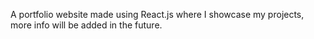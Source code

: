 A portfolio website made using React.js where I showcase my projects, more info will be added in the future.
